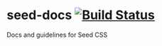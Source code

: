 # seed-docs [![Build Status](https://travis-ci.org/helpscout/seed-docs.svg?branch=master)](https://travis-ci.org/helpscout/seed-docs)
Docs and guidelines for Seed CSS

